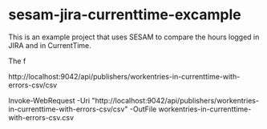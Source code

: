 # sesam-jira-currenttime-excample
This is an example project that uses SESAM to compare the hours logged in JIRA and in CurrentTime.



The f

  http://localhost:9042/api/publishers/workentries-in-currenttime-with-errors-csv/csv



Invoke-WebRequest -Uri "http://localhost:9042/api/publishers/workentries-in-currenttime-with-errors-csv/csv"  -OutFile  workentries-in-currenttime-with-errors-csv.csv